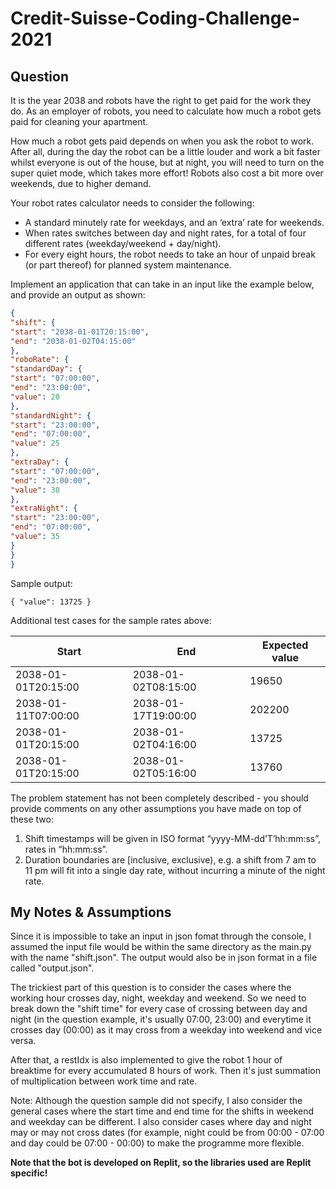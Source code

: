 # Credit-Suisse-Coding-Challenge-2021

## Question

It is the year 2038 and robots have the right to get paid for the work they do. As an employer of robots, you need to calculate how much a robot gets paid for cleaning your apartment.

How much a robot gets paid depends on when you ask the robot to work. After all, during the day the robot can be a little louder and work a bit faster whilst everyone is out of the house, but at night, you will need to turn on the super quiet mode, which takes more effort! Robots also cost a bit more over weekends, due to higher demand.

Your robot rates calculator needs to consider the following:

- A standard minutely rate for weekdays, and an ‘extra’ rate for weekends.
- When rates switches between day and night rates, for a total of four different rates (weekday/weekend + day/night).
- For every eight hours, the robot needs to take an hour of unpaid break (or part thereof) for planned system maintenance.

Implement an application that can take in an input like the example below, and provide an output as shown:
```json
{
"shift": {
"start": "2038-01-01T20:15:00",
"end": "2038-01-02T04:15:00"
},
"roboRate": {
"standardDay": {
"start": "07:00:00",
"end": "23:00:00",
"value": 20
},
"standardNight": {
"start": "23:00:00",
"end": "07:00:00",
"value": 25
},
"extraDay": {
"start": "07:00:00",
"end": "23:00:00",
"value": 30
},
"extraNight": {
"start": "23:00:00",
"end": "07:00:00",
"value": 35
}
}
}
```
Sample output:

`{ "value": 13725 }`

Additional test cases for the sample rates above:

| Start | End | Expected value |
| ----- | --- | -------------- |
| 2038-01-01T20:15:00 | 2038-01-02T08:15:00 | 19650 |
| 2038-01-11T07:00:00 | 2038-01-17T19:00:00 | 202200 |
| 2038-01-01T20:15:00 | 2038-01-02T04:16:00 | 13725 |
| 2038-01-01T20:15:00 | 2038-01-02T05:16:00 | 13760 |

The problem statement has not been completely described - you should provide comments on any other assumptions you have made on top of these two:

1. Shift timestamps will be given in ISO format “yyyy-MM-dd’T’hh:mm:ss”, rates in “hh:mm:ss”.
2. Duration boundaries are \[inclusive, exclusive), e.g. a shift from 7 am to 11 pm will fit into a single day rate, without incurring a minute of the night rate.

## My Notes & Assumptions

Since it is impossible to take an input in json fomat through the console, I assumed the input file would be within the same directory as the main.py with the name "shift.json". The output would also be in json format in a file called "output.json".

The trickiest part of this question is to consider the cases where the working hour crosses day, night, weekday and weekend. So we need to break down the "shift time" for every case of crossing between day and night (in the question example, it's usually 07:00, 23:00) and everytime it crosses day (00:00) as it may cross from a weekday into weekend and vice versa.

After that, a restIdx is also implemented to give the robot 1 hour of breaktime for every accumulated 8 hours of work. Then it's just summation of multiplication between work time and rate.

Note: Although the question sample did not specify, I also consider the general cases where the start time and end time for the shifts in weekend and weekday can be different. I also consider cases where day and night may or may not cross dates (for example, night could be from 00:00 - 07:00 and day could be 07:00 - 00:00) to make the programme more flexible.

**Note that the bot is developed on Replit, so the libraries used are Replit specific!**
